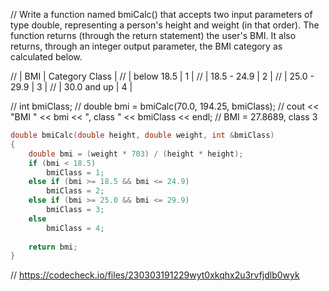 // Write a function named bmiCalc() that accepts two input parameters of type double, representing a person's height and weight (in that order). The function returns (through the return statement) the user's BMI. It also returns, through an integer output parameter, the BMI category as calculated below.

// | BMI              | Category Class |
// | below 18.5   | 1                       |
// | 18.5 - 24.9    | 2                       |
// | 25.0 - 29.9    | 3                       |
// | 30.0 and up  | 4                       |

// int bmiClass;
// double bmi = bmiCalc(70.0, 194.25, bmiClass);
// cout << "BMI " << bmi << ",  class " << bmiClass << endl;
// BMI = 27.8689, class 3

```cpp
double bmiCalc(double height, double weight, int &bmiClass)
{
    double bmi = (weight * 703) / (height * height);
    if (bmi < 18.5)
        bmiClass = 1;
    else if (bmi >= 18.5 && bmi <= 24.9)
        bmiClass = 2;
    else if (bmi >= 25.0 && bmi <= 29.9)
        bmiClass = 3;
    else
        bmiClass = 4;
        
    return bmi;
}
```

// https://codecheck.io/files/230303191229wyt0xkqhx2u3rvfjdlb0wyk